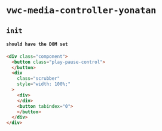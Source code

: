 # `vwc-media-controller-yonatan`

## `init`

####   `should have the DOM set`

```html
<div class="component">
  <button class="play-pause-control">
  </button>
  <div
    class="scrubber"
    style="width: 100%;"
  >
    <div>
    </div>
    <button tabindex="0">
    </button>
  </div>
</div>

```

